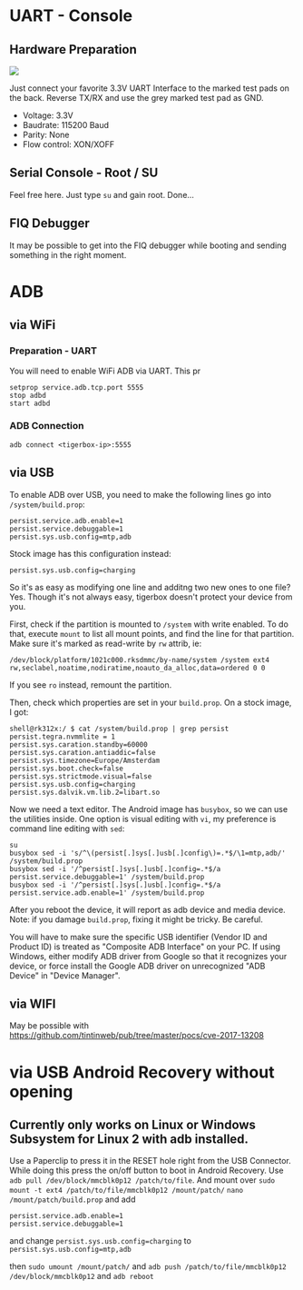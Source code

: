 # UART - Console

## Hardware Preparation

![](https://github.com/tigerbox-reverse-engineering/tigerbox/raw/master/pics/Backside-UART.jpg)

Just connect your favorite 3.3V UART Interface to the marked test pads on the back. Reverse TX/RX and use the grey marked test pad as GND.

* Voltage: 3.3V
* Baudrate: 115200 Baud
* Parity: None
* Flow control: XON/XOFF

## Serial Console - Root / SU

Feel free here. Just type `su` and gain root. Done...

## FIQ Debugger

It may be possible to get into the FIQ debugger while booting and sending something in the right moment.

# ADB

## via WiFi

### Preparation - UART
You will need to enable WiFi ADB via UART. This pr
```
setprop service.adb.tcp.port 5555
stop adbd
start adbd
```
### ADB Connection
```
adb connect <tigerbox-ip>:5555
```

## via USB

To enable ADB over USB, you need to make the following lines go into `/system/build.prop`:
```
persist.service.adb.enable=1
persist.service.debuggable=1
persist.sys.usb.config=mtp,adb
```
Stock image has this configuration instead:
```
persist.sys.usb.config=charging
```

So it's as easy as modifying one line and additng two new ones to one file? Yes.
Though it's not always easy, tigerbox doesn't protect your device from you.

First, check if the partition is mounted to `/system` with write enabled.
To do that, execute `mount` to list all mount points, and find the line for
that partition. Make sure it's marked as read-write by `rw` attrib, ie:
```
/dev/block/platform/1021c000.rksdmmc/by-name/system /system ext4 rw,seclabel,noatime,nodiratime,noauto_da_alloc,data=ordered 0 0
```
If you see `ro` instead, remount the partition.

Then, check which properties are set in your `build.prop`. On a stock image, I got:
```
shell@rk312x:/ $ cat /system/build.prop | grep persist
persist.tegra.nvmmlite = 1
persist.sys.caration.standby=60000
persist.sys.caration.antiaddic=false
persist.sys.timezone=Europe/Amsterdam
persist.sys.boot.check=false
persist.sys.strictmode.visual=false
persist.sys.usb.config=charging
persist.sys.dalvik.vm.lib.2=libart.so
```
Now we need a text editor. The Android image has `busybox`, so we can use the utilities inside.
One option is visual editing with `vi`, my preference is command line editing with `sed`:
```
su
busybox sed -i 's/^\(persist[.]sys[.]usb[.]config\)=.*$/\1=mtp,adb/' /system/build.prop
busybox sed -i '/^persist[.]sys[.]usb[.]config=.*$/a persist.service.debuggable=1' /system/build.prop
busybox sed -i '/^persist[.]sys[.]usb[.]config=.*$/a persist.service.adb.enable=1' /system/build.prop
```
After you reboot the device, it will report as adb device and media device.
Note: if you damage `build.prop`, fixing it might be tricky. Be careful.

You will have to make sure the specific USB identifier (Vendor ID and Product ID)
is treated as "Composite ADB Interface" on your PC. If using Windows, either modify
ADB driver from Google so that it recognizes your device, or force install the
Google ADB driver on unrecognized "ADB Device" in "Device Manager".

## via WIFI
May be possible with
https://github.com/tintinweb/pub/tree/master/pocs/cve-2017-13208


# via USB Android Recovery without opening

 ## Currently only works on Linux or Windows Subsystem for Linux 2 with adb installed.

Use a Paperclip to press it in the RESET hole right from the USB Connector. While doing this press the on/off button to boot in Android Recovery. Use `adb pull /dev/block/mmcblk0p12 /patch/to/file`. And mount over `sudo mount -t ext4 /patch/to/file/mmcblk0p12 /mount/patch/` `nano /mount/patch/build.prop` and add
```
persist.service.adb.enable=1
persist.service.debuggable=1  
```

and change `persist.sys.usb.config=charging` to `persist.sys.usb.config=mtp,adb` 

then `sudo umount /mount/patch/` and `adb push /patch/to/file/mmcblk0p12 /dev/block/mmcblk0p12` and `adb reboot`
